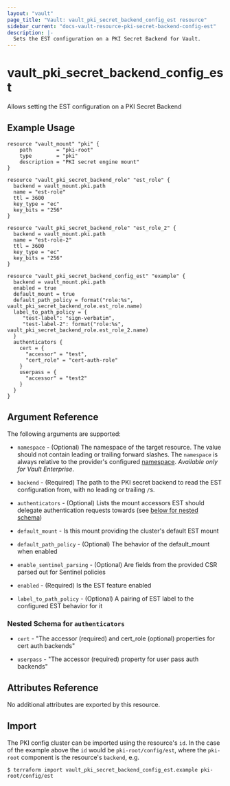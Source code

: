 ```yaml
---
layout: "vault"
page_title: "Vault: vault_pki_secret_backend_config_est resource"
sidebar_current: "docs-vault-resource-pki-secret-backend-config-est"
description: |-
  Sets the EST configuration on a PKI Secret Backend for Vault.
---
```


# vault\_pki\_secret\_backend\_config\_est

Allows setting the EST configuration on a PKI Secret Backend

## Example Usage

```hcl
resource "vault_mount" "pki" {
	path        = "pki-root"
	type        = "pki"
    description = "PKI secret engine mount"
}

resource "vault_pki_secret_backend_role" "est_role" {
  backend = vault_mount.pki.path
  name = "est-role"
  ttl = 3600
  key_type = "ec"
  key_bits = "256"
}

resource "vault_pki_secret_backend_role" "est_role_2" {
  backend = vault_mount.pki.path
  name = "est-role-2"
  ttl = 3600
  key_type = "ec"
  key_bits = "256"
}

resource "vault_pki_secret_backend_config_est" "example" {
  backend = vault_mount.pki.path
  enabled = true
  default_mount = true
  default_path_policy = format("role:%s", vault_pki_secret_backend_role.est_role.name)
  label_to_path_policy = {
     "test-label": "sign-verbatim",
     "test-label-2": format("role:%s", vault_pki_secret_backend_role.est_role_2.name)
  }
  authenticators { 
	cert = { 
      "accessor" = "test", 
      "cert_role" = "cert-auth-role" 
    } 
	userpass = { 
      "accessor" = "test2" 
    } 
  }	
}
```

## Argument Reference

The following arguments are supported:

* `namespace` - (Optional) The namespace of the target resource.
  The value should not contain leading or trailing forward slashes.
  The `namespace` is always relative to the provider's configured [namespace](/docs/providers/vault/index.html#namespace).
  *Available only for Vault Enterprise*.

* `backend` - (Required) The path to the PKI secret backend to
  read the EST configuration from, with no leading or trailing `/`s.

* `authenticators` - (Optional) Lists the mount accessors EST should delegate authentication requests towards (see [below for nested schema](#nestedatt--authenticators))

* `default_mount` - Is this mount providing the cluster's default EST mount

* `default_path_policy` - (Optional) The behavior of the default_mount when enabled

* `enable_sentinel_parsing` - (Optional) Are fields from the provided CSR parsed out for Sentinel policies

* `enabled` - (Required) Is the EST feature enabled

* `label_to_path_policy` - (Optional) A pairing of EST label to the configured EST behavior for it

<a id="nestedatt--authenticators"></a>
### Nested Schema for `authenticators`

* `cert` - "The accessor (required) and cert_role (optional) properties for cert auth backends"

* `userpass` - "The accessor (required) property for user pass auth backends"

## Attributes Reference

No additional attributes are exported by this resource.

## Import

The PKI config cluster can be imported using the resource's `id`.
In the case of the example above the `id` would be `pki-root/config/est`,
where the `pki-root` component is the resource's `backend`, e.g.

```
$ terraform import vault_pki_secret_backend_config_est.example pki-root/config/est
```
